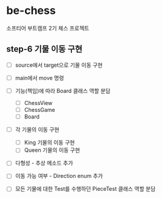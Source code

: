 # be-chess
소프티어 부트캠프 2기 체스 프로젝트

## step-6 기물 이동 구현
- [ ]  source에서 target으로 기물 이동 구현
- [ ]  main에서 move 명령
- [ ]  기능(책임)에 따라  Board 클래스 역할 분담
   - [ ]  ChessView
   - [ ]  ChessGame
   - [ ]  Board
- [ ]  각 기물의 이동 구현
   - [ ]  King 기물의 이동 구현
   - [ ]  Queen 기물의 이동 구현
- [ ]  다형성 - 추상 메소드 추가
- [ ]  이동 가능 여부 - Direction enum 추가
- [ ]  모든 기물에 대한 Test를 수행하던 PieceTest 클래스 역할 분담

